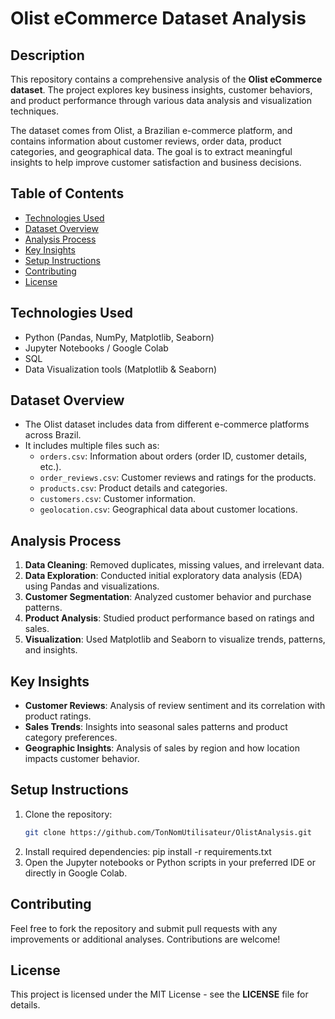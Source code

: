 # Olist eCommerce Dataset Analysis

## Description

This repository contains a comprehensive analysis of the **Olist eCommerce dataset**. The project explores key business insights, customer behaviors, and product performance through various data analysis and visualization techniques.

The dataset comes from Olist, a Brazilian e-commerce platform, and contains information about customer reviews, order data, product categories, and geographical data. The goal is to extract meaningful insights to help improve customer satisfaction and business decisions.

## Table of Contents
- [Technologies Used](#technologies-used)
- [Dataset Overview](#dataset-overview)
- [Analysis Process](#analysis-process)
- [Key Insights](#key-insights)
- [Setup Instructions](#setup-instructions)
- [Contributing](#contributing)
- [License](#license)

## Technologies Used
- Python (Pandas, NumPy, Matplotlib, Seaborn)
- Jupyter Notebooks / Google Colab
- SQL
- Data Visualization tools (Matplotlib & Seaborn)

## Dataset Overview
- The Olist dataset includes data from different e-commerce platforms across Brazil.
- It includes multiple files such as:
  - `orders.csv`: Information about orders (order ID, customer details, etc.).
  - `order_reviews.csv`: Customer reviews and ratings for the products.
  - `products.csv`: Product details and categories.
  - `customers.csv`: Customer information.
  - `geolocation.csv`: Geographical data about customer locations.

## Analysis Process
1. **Data Cleaning**: Removed duplicates, missing values, and irrelevant data.
2. **Data Exploration**: Conducted initial exploratory data analysis (EDA) using Pandas and visualizations.
3. **Customer Segmentation**: Analyzed customer behavior and purchase patterns.
4. **Product Analysis**: Studied product performance based on ratings and sales.
5. **Visualization**: Used Matplotlib and Seaborn to visualize trends, patterns, and insights.

## Key Insights
- **Customer Reviews**: Analysis of review sentiment and its correlation with product ratings.
- **Sales Trends**: Insights into seasonal sales patterns and product category preferences.
- **Geographic Insights**: Analysis of sales by region and how location impacts customer behavior.

## Setup Instructions
1. Clone the repository:
   ```bash
   git clone https://github.com/TonNomUtilisateur/OlistAnalysis.git
2. Install required dependencies:
pip install -r requirements.txt
3. Open the Jupyter notebooks or Python scripts in your preferred IDE or directly in Google Colab.

## Contributing
Feel free to fork the repository and submit pull requests with any improvements or additional analyses. Contributions are welcome!

## License
This project is licensed under the MIT License - see the **LICENSE** file for details.